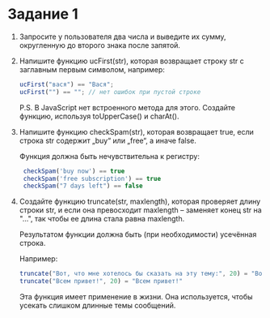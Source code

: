 # Задание 1

1. Запросите у пользователя два числа и выведите их сумму, округленную до второго знака после запятой.
2. Напишите функцию ucFirst(str), которая возвращает строку str с заглавным первым символом, например:
   ```javascript
   ucFirst("вася") == "Вася";
   ucFirst("") == ""; // нет ошибок при пустой строке
   ```
   P.S. В JavaScript нет встроенного метода для этого. Создайте функцию, используя toUpperCase() и charAt().
   
3. Напишите функцию checkSpam(str), которая возвращает true, если строка str содержит „buy“ или „free“, а иначе false.
   
   Функция должна быть нечувствительна к регистру:
   
   ```javascript
    checkSpam('buy now') == true
    checkSpam('free subscription') == true
    checkSpam("7 days left") == false
   ```
   
4. Создайте функцию truncate(str, maxlength), которая проверяет длину строки str, и если она превосходит maxlength – заменяет конец str на "...", так чтобы ее длина стала равна maxlength.
   
   Результатом функции должна быть (при необходимости) усечённая строка.
   
   Например:
   ```javascript
   truncate("Вот, что мне хотелось бы сказать на эту тему:", 20) = "Вот, что мне хоте..."
   truncate("Всем привет!", 20) = "Всем привет!"

   ```
   Эта функция имеет применение в жизни. Она используется, чтобы усекать слишком длинные темы сообщений.
